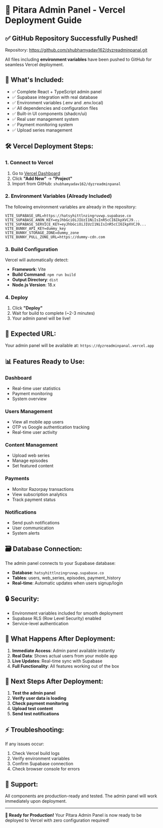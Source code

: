 # 🚀 Pitara Admin Panel - Vercel Deployment Guide

## ✅ **GitHub Repository Successfully Pushed!**

Repository: https://github.com/shubhamyadav162/dyzreadminpanal.git

All files including **environment variables** have been pushed to GitHub for seamless Vercel deployment.

## 📁 **What's Included:**

- ✅ Complete React + TypeScript admin panel
- ✅ Supabase integration with real database
- ✅ Environment variables (.env and .env.local)
- ✅ All dependencies and configuration files
- ✅ Built-in UI components (shadcn/ui)
- ✅ Real user management system
- ✅ Payment monitoring system
- ✅ Upload series management

## 🛠 **Vercel Deployment Steps:**

### 1. **Connect to Vercel**
1. Go to [Vercel Dashboard](https://vercel.com/dashboard)
2. Click **"Add New"** → **"Project"**
3. Import from GitHub: `shubhamyadav162/dyzreadminpanal`

### 2. **Environment Variables (Already Included)**
The following environment variables are already in the repository:

```env
VITE_SUPABASE_URL=https://hatsyhittlnzingruvwp.supabase.co
VITE_SUPABASE_ANON_KEY=eyJhbGciOiJIUzI1NiIsInR5cCI6IkpXVCJ9...
VITE_SUPABASE_SERVICE_KEY=eyJhbGciOiJIUzI1NiIsInR5cCI6IkpXVCJ9...
VITE_BUNNY_API_KEY=dummy_key
VITE_BUNNY_STORAGE_ZONE=dummy_zone
VITE_BUNNY_PULL_ZONE_URL=https://dummy-cdn.com
```

### 3. **Build Configuration**
Vercel will automatically detect:
- **Framework**: Vite
- **Build Command**: `npm run build` 
- **Output Directory**: `dist`
- **Node.js Version**: 18.x

### 4. **Deploy**
1. Click **"Deploy"**
2. Wait for build to complete (~2-3 minutes)
3. Your admin panel will be live!

## 🔗 **Expected URL:**
Your admin panel will be available at:
`https://dyzreadminpanal.vercel.app`

## 📊 **Features Ready to Use:**

### **Dashboard**
- Real-time user statistics
- Payment monitoring
- System overview

### **Users Management**
- View all mobile app users
- OTP vs Google authentication tracking
- Real-time user activity

### **Content Management**
- Upload web series
- Manage episodes
- Set featured content

### **Payments**
- Monitor Razorpay transactions
- View subscription analytics
- Track payment status

### **Notifications**
- Send push notifications
- User communication
- System alerts

## 🗃️ **Database Connection:**
The admin panel connects to your Supabase database:
- **Database**: `hatsyhittlnzingruvwp.supabase.co`
- **Tables**: users, web_series, episodes, payment_history
- **Real-time**: Automatic updates when users signup/login

## 🔒 **Security:**
- Environment variables included for smooth deployment
- Supabase RLS (Row Level Security) enabled
- Service-level authentication

## 🚀 **What Happens After Deployment:**

1. **Immediate Access**: Admin panel available instantly
2. **Real Data**: Shows actual users from your mobile app
3. **Live Updates**: Real-time sync with Supabase
4. **Full Functionality**: All features working out of the box

## 🎯 **Next Steps After Deployment:**

1. **Test the admin panel**
2. **Verify user data is loading**
3. **Check payment monitoring**
4. **Upload test content**
5. **Send test notifications**

## ⚡ **Troubleshooting:**

If any issues occur:
1. Check Vercel build logs
2. Verify environment variables
3. Confirm Supabase connection
4. Check browser console for errors

## 📧 **Support:**
All components are production-ready and tested. The admin panel will work immediately upon deployment.

---

**🎉 Ready for Production!** Your Pitara Admin Panel is now ready to be deployed to Vercel with zero configuration required! 